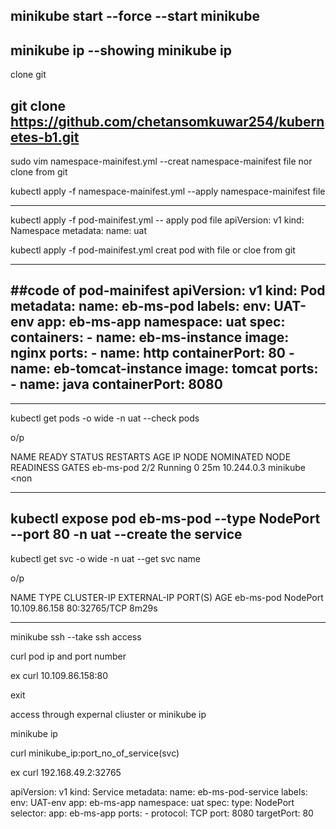 
minikube start --force   --start minikube
-----------------------------------------------------------------------------------------

minikube ip  --showing minikube ip
-----------------------------------------------------------------------------------------

clone git

git clone https://github.com/chetansomkuwar254/kubernetes-b1.git
-----------------------------------------------------------------------------------------

sudo vim namespace-mainifest.yml  --creat namespace-mainifest file nor clone from git 

kubectl apply -f namespace-mainifest.yml --apply namespace-mainifest file

-----------------------------------------------------------------------------------------
kubectl apply -f pod-mainifest.yml  -- apply pod file
apiVersion: v1
kind: Namespace
metadata:
  name: uat

kubectl apply -f pod-mainifest.yml   creat pod with file or cloe from git

--------------------------------------------------
##code of pod-mainifest
apiVersion: v1
kind: Pod
metadata:
    name: eb-ms-pod
    labels:
      env: UAT-env
      app: eb-ms-app
    namespace: uat
spec:
  containers:
    - name: eb-ms-instance
      image: nginx
      ports:
        - name: http
          containerPort: 80
    - name: eb-tomcat-instance
      image: tomcat
      ports:
        - name: java
          containerPort: 8080
-----------------------------------------------------


-------------------------------------------------------------------------------------------------------------
kubectl get pods -o wide -n uat --check pods

o/p

NAME        READY   STATUS    RESTARTS   AGE   IP           NODE       NOMINATED NODE   READINESS GATES
eb-ms-pod   2/2     Running   0          25m   10.244.0.3   minikube   <none>           <non

-------------------------------------------------------------------------------------------------------------

kubectl expose pod eb-ms-pod --type NodePort --port 80 -n uat --create the service
-----------------------------------------------------------------------------------------
kubectl get svc -o wide -n uat  --get svc name

o/p

NAME        TYPE       CLUSTER-IP      EXTERNAL-IP   PORT(S)        AGE
eb-ms-pod   NodePort   10.109.86.158   <none>        80:32765/TCP   8m29s

-----------------------------------------------------------------------------------------

minikube ssh --take ssh access

curl pod ip and port number

ex curl 10.109.86.158:80

exit

access through expernal cliuster or minikube ip

minikube ip

curl minikube_ip:port_no_of_service(svc)

ex curl 192.168.49.2:32765



apiVersion: v1
kind: Service
metadata:
  name: eb-ms-pod-service
  labels:
      env: UAT-env
      app: eb-ms-app
    namespace: uat
spec:
  type: NodePort
  selector:
    app: eb-ms-app
  ports:
    - protocol: TCP
      port: 8080
      targetPort: 80
